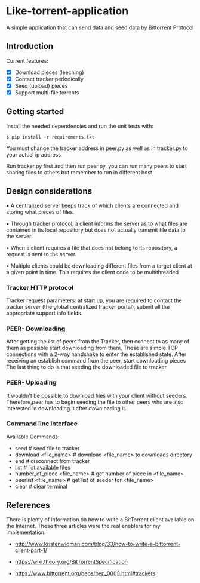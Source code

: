 # Like-torrent-application
A simple application that can send data and seed data by Bittorrent Protocol
## Introduction
Current features:
- [x] Download pieces (leeching)
- [x] Contact tracker periodically
- [x] Seed (upload) pieces
- [x] Support multi-file torrents
## Getting started
Install the needed dependencies and run the unit tests with:

    $ pip install -r requirements.txt

You must change the tracker address in peer.py as well as in tracker.py to your actual ip address

Run tracker.py first and then run peer.py, you can run many peers to start sharing files to others but remember to run in different host
## Design considerations
• A centralized server keeps track of which clients are connected and storing what pieces of files.

• Through tracker protocol, a client informs the server as to what files are contained in its local 
  repository but does not actually transmit file data to the server.

• When a client requires a file that does not belong to its repository, a request is sent to the server.

• Multiple clients could be downloading different files from a target client at a given point in 
  time. This requires the client code to be multithreaded

### Tracker HTTP protocol
Tracker request parameters: at start up, you are required to contact the tracker server (the 
global centralized tracker portal), submit all the appropriate support info fields.

### PEER- Downloading
After getting the list of peers from the Tracker, then connect to as many of them as 
possible start downloading from them.
These are simple TCP connections with a 2-way handshake to enter the established state.
After receiving an establish command from the peer, start downloading pieces
The last thing to do is that seeding the downloaded file to tracker

### PEER- Uploading
It wouldn't be possible to download files with your client without seeders. Therefore,peer has to begin 
seeding the file to other peers who are also interested in downloading it after downloading it.

### Command line interface
Available Commands: 
+ seed <file or file_path>               # seed file to tracker
+ download <file_name>                   # download <file_name> to downloads directory
+ end                                    # disconnect from tracker
+ list                                   # list available files
+ number_of_piece <file_name>            # get number of piece in <file_name>
+ peerlist <file_name>                   # get list of seeder for <file_name>
+ clear                                  # clear terminal

## References
There is plenty of information on how to write a BitTorrent client
available on the Internet. These three articles were the real enablers
for my implementation:

* http://www.kristenwidman.com/blog/33/how-to-write-a-bittorrent-client-part-1/

* https://wiki.theory.org/BitTorrentSpecification

* https://www.bittorrent.org/beps/bep_0003.html#trackers

